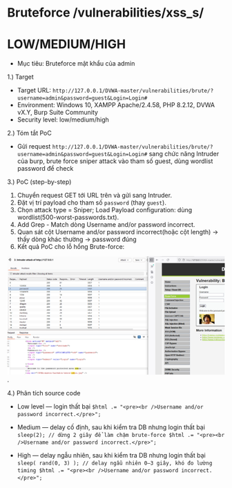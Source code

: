 # Bruteforce /vulnerabilities/xss_s/
# LOW/MEDIUM/HIGH
- Mục tiêu: Bruteforce mật khẩu của admin

1.) Target
- Target URL: `http://127.0.0.1/DVWA-master/vulnerabilities/brute/?username=admin&password=guest&Login=Login#`
- Environment: Windows 10, XAMPP Apache/2.4.58, PHP 8.2.12, DVWA vX.Y, Burp Suite Community
- Security level: low/medium/high

2.) Tóm tắt PoC

- Gửi request `http://127.0.0.1/DVWA-master/vulnerabilities/brute/?username=admin&password=guest&Login=Login#` sang chức năng Intruder của burp, brute force sniper attack vào tham số guest, dùng wordlist password để check

3.) PoC (step-by-step)
  1. Chuyển request GET tới URL trên và gửi sang Intruder.
  2. Đặt vị trí payload cho tham số `password` (thay `guest`).
  3. Chọn attack type = Sniper; Load Payload configuration: dùng wordlist(500-worst-passwords.txt).
  4. Add Grep - Match dòng Username and/or password incorrect.
  5. Quan sát cột Username and/or password incorrect(hoặc cột length) → thấy dòng khác thường → password đúng
  6. Kết quả PoC cho lỗ hổng Brute-force:
  
  ![anh1](images/bruteforce.png).

4.) Phân tích source code
- Low level — login thất bại
`$html .= "<pre><br />Username and/or password incorrect.</pre>";`

- Medium — delay cố định, sau khi kiểm tra DB nhưng login thất bại
`sleep(2); // dừng 2 giây để làm chậm brute-force
$html .= "<pre><br />Username and/or password incorrect.</pre>";`

- High — delay ngẫu nhiên, sau khi kiểm tra DB nhưng login thất bại
`sleep( rand(0, 3) ); // delay ngẫu nhiên 0–3 giây, khó đo lường timing
$html .= "<pre><br />Username and/or password incorrect.</pre>";`
